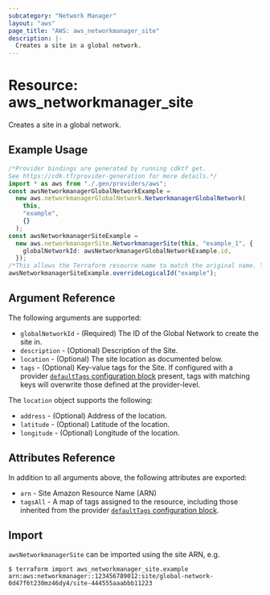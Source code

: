 ```yaml
---
subcategory: "Network Manager"
layout: "aws"
page_title: "AWS: aws_networkmanager_site"
description: |-
  Creates a site in a global network.
---
```


# Resource: aws\_networkmanager\_site

Creates a site in a global network.

## Example Usage

```typescript
/*Provider bindings are generated by running cdktf get.
See https://cdk.tf/provider-generation for more details.*/
import * as aws from "./.gen/providers/aws";
const awsNetworkmanagerGlobalNetworkExample =
  new aws.networkmanagerGlobalNetwork.NetworkmanagerGlobalNetwork(
    this,
    "example",
    {}
  );
const awsNetworkmanagerSiteExample =
  new aws.networkmanagerSite.NetworkmanagerSite(this, "example_1", {
    globalNetworkId: awsNetworkmanagerGlobalNetworkExample.id,
  });
/*This allows the Terraform resource name to match the original name. You can remove the call if you don't need them to match.*/
awsNetworkmanagerSiteExample.overrideLogicalId("example");

```

## Argument Reference

The following arguments are supported:

* `globalNetworkId` - (Required) The ID of the Global Network to create the site in.
* `description` - (Optional) Description of the Site.
* `location` - (Optional) The site location as documented below.
* `tags` - (Optional) Key-value tags for the Site. If configured with a provider [`defaultTags` configuration block](https://registry.terraform.io/providers/hashicorp/aws/latest/docs#default_tags-configuration-block) present, tags with matching keys will overwrite those defined at the provider-level.

The `location` object supports the following:

* `address` - (Optional) Address of the location.
* `latitude` - (Optional) Latitude of the location.
* `longitude` - (Optional) Longitude of the location.

## Attributes Reference

In addition to all arguments above, the following attributes are exported:

* `arn` - Site Amazon Resource Name (ARN)
* `tagsAll` - A map of tags assigned to the resource, including those inherited from the provider [`defaultTags` configuration block](https://registry.terraform.io/providers/hashicorp/aws/latest/docs#default_tags-configuration-block).

## Import

`awsNetworkmanagerSite` can be imported using the site ARN, e.g.

```console
$ terraform import aws_networkmanager_site.example arn:aws:networkmanager::123456789012:site/global-network-0d47f6t230mz46dy4/site-444555aaabbb11223
```
